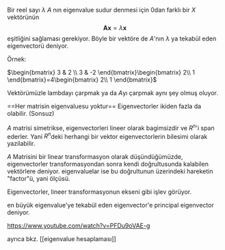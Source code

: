 Bir reel sayı $λ$ $A$ nın eigenvalue sudur denmesi için 0dan farklı bir $X$ vektörünün
$$\mathbf{Ax} = {\lambda}\mathbf{x}$$ eşitliğini sağlaması gerekiyor. Böyle bir vektöre de $A$'nın $\lambda$ ya tekabül eden eigenvectorü deniyor.

Örnek:

$\begin{bmatrix}
 3 & 2 \\ 
 3 & -2
\end{bmatrix}\begin{bmatrix}
2\\ 
1
\end{bmatrix}=4\begin{bmatrix}
2\\ 
1
\end{bmatrix}$

Vektörümüzle lambdayı çarpmak ya da $A$yı çarpmak aynı şey olmuş oluyor.

==Her matrisin eigenvaluesu yoktur==
Eigenvectorler ikiden fazla da olabilir. (Sonsuz)

$A$ matrisi simetrikse, eigenvectorleri lineer olarak bagimsizdir ve $R^n$'i span ederler. Yani $R^n$deki herhangi bir vektor eigenvectorlerin bilesimi olarak yazilabilir.

$A$ Matrisini bir linear transformasyon olarak düşündüğümüzde, eigenvectorler transformasyondan sonra kendi doğrultusunda kalabilen vektörlere deniyor. eigenvaluelar ise bu doğrultunun üzerindeki hareketin "factor"ü, yani ölçüsü. 

Eigenvectorler, lineer transformasyonun ekseni gibi işlev görüyor.

en büyük eigenvalue'ye tekabül eden eigenvector'e principal eigenvector deniyor.

https://www.youtube.com/watch?v=PFDu9oVAE-g

ayrıca bkz. [[eigenvalue hesaplaması]]


